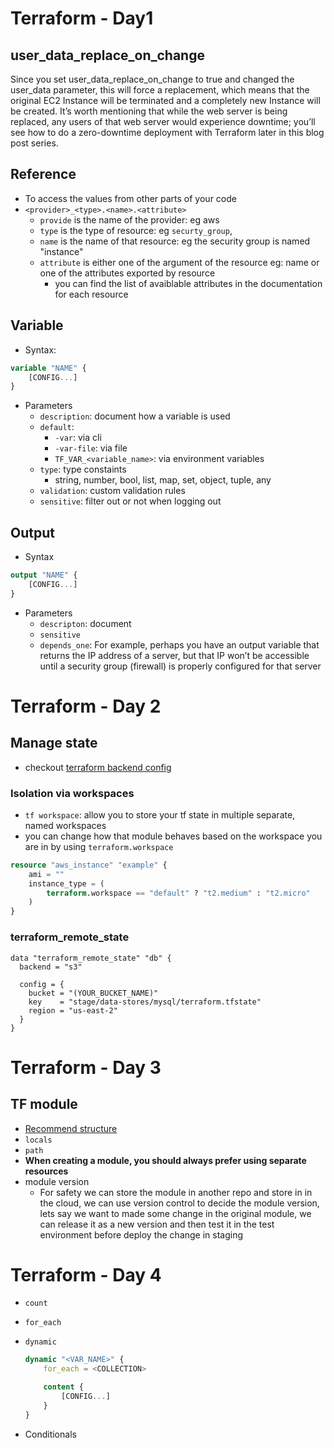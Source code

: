 # Terraform - Day1
## user_data_replace_on_change
Since you set user_data_replace_on_change to true and changed the user_data parameter, this will force a replacement, which means that the original EC2 Instance will be terminated and a completely new Instance will be created. It’s worth mentioning that while the web server is being replaced, any users of that web server would experience downtime; you’ll see how to do a zero-downtime deployment with Terraform later in this blog post series.

## Reference
- To access the values from other parts of your code
- `<provider>_<type>.<name>.<attribute>`
    - `provide` is the name of the provider: eg aws
    - `type` is the type of resource: eg `securty_group`,
    - `name` is the name of that resource: eg the security group is named "instance"
    - `attribute` is either one of the argument of the resource eg: name or one of the attributes exported by resource
        - you can find the list of avaiblable attributes in the documentation for each resource

## Variable
- Syntax:
```tf
variable "NAME" {
    [CONFIG...]
}
```
- Parameters
    - `description`: document how a variable is used
    - `default`:
        - `-var`: via cli
        - `-var-file`: via file
        - `TF_VAR_<variable_name>`: via environment variables
    - `type`: type constaints
        - string, number, bool, list, map, set, object, tuple, any
    - `validation`: custom validation rules
    - `sensitive`: filter out or not when logging out


## Output
- Syntax
```tf
output "NAME" {
    [CONFIG...]
}
```
- Parameters
    - `descripton`: document
    - `sensitive`
    - `depends_one`:  For example, perhaps you have an output variable that returns the IP address of a server, but that IP won’t be accessible until a security group (firewall) is properly configured for that server

# Terraform - Day 2

## Manage state
- checkout [terraform backend config](./state_config/main.tf)
### Isolation via workspaces
- `tf workspace`: allow you to store your tf state in multiple separate, named workspaces
- you can change how that module behaves based on the workspace you are in by using `terraform.workspace`
```tf
resource "aws_instance" "example" {
    ami = ""
    instance_type = (
        terraform.workspace == "default" ? "t2.medium" : "t2.micro"
    )
}
```

### terraform_remote_state
```
data "terraform_remote_state" "db" {
  backend = "s3"

  config = {
    bucket = "(YOUR_BUCKET_NAME)"
    key    = "stage/data-stores/mysql/terraform.tfstate"
    region = "us-east-2"
  }
}
```

# Terraform - Day 3

## TF module
- [Recommend structure](./day1)
- `locals`
- `path`
- **When creating a module, you should always prefer using separate resources**
- module version
    - For safety we can store the module in another repo and store in in the cloud, we can use version control to decide
      the module version, lets say we want to made some change in the original module, we can release it as a new
      version and then test it in the test environment before deploy the change in staging

# Terraform - Day 4
- `count`
- `for_each`
- `dynamic`
    ```tf
    dynamic "<VAR_NAME>" {
        for_each = <COLLECTION>

        content {
            [CONFIG...]
        }
    }
    ```


- Conditionals
